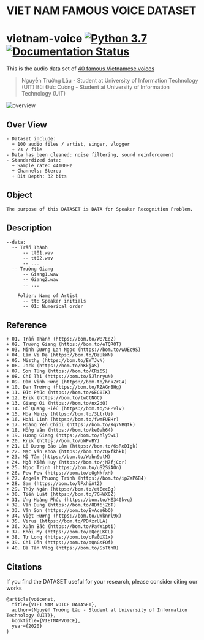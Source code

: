 ﻿# VIET NAM FAMOUS VOICE DATASET


# vietnam-voice [![Python 3.7](https://img.shields.io/badge/python-3.7-blue.svg)](https://www.python.org/downloads/release/python-370/) [![Documentation Status](https://readthedocs.org/projects/keras-ocr/badge/?version=latest)](https://github.com/nguyentruonglau)

This is the audio data set of [40 famous Vietnamese voices](https://drive.google.com/drive/folders/124PpcD2IHhZgbsfbi8u5cF-iOfcVYyG4?usp=sharing)

>
> Nguyễn Trường Lâu - Student at University of Information Technology (UIT)
> Bùi Đức Cường - Student at University of Information Technology (UIT)
>

![overview](https://github.com/nguyentruonglau/Famous-Voice/blob/main/image/data.png  "VIET NAM VOICE DATASET")

## Over View

``` 
- Dataset include: 
  + 100 audio files / artist, singer, vlogger
  + 2s / file 
- Data has been cleaned: noise filtering, sound reinforcement 
- Standardized data: 
  + Sample rate: 44100Hz 
  + Channels: Stereo 
  + Bit Depth: 32 bits
```

## Object

``` 
The purpose of this DATASET is DATA for Speaker Recognition Problem.
```

## Description

``` 
--data:
  -- Trấn Thành
      -- tt01.wav
      -- tt02.wav
      -- ...
  -- Trường Giang
      -- Giang1.wav
      -- Giang2.wav
      -- ...

    Folder: Name of Artist
      -- tt: Speaker initials
      -- 01: Numerical order
```
## Reference

``` 
+ 01. Trấn Thành (https://bom.to/WB7Eq2)
+ 02. Trường Giang (https://bom.to/eTQROT)
+ 03. Ninh Dương Lan Ngọc (https://bom.to/wUEc9S)
+ 04. Lâm Vĩ Dạ (https://bom.to/BzUkWN)
+ 05. Misthy (https://bom.to/EYTJvN)
+ 06. Jack (https://bom.to/hKkjaS)
+ 07. Sơn Tùng (https://bom.to/CRi6S)
+ 08. Chí Tài (https://bom.to/5JlnryuN)
+ 09. Đàm Vĩnh Hưng (https://bom.to/hnkZrGA)
+ 10. Đan Trường (https://bom.to/RZAGr8Hg)
+ 11. Đức Phúc (https://bom.to/GEC0IK)
+ 12. Erik (https://bom.to/twCtNGC)
+ 13. Giang Ơi (https://bom.to/nx2dQ)
+ 14. Hồ Quang Hiếu (https://bom.to/SEPvlv)
+ 15. Hòa Minzy (https://bom.to/3LtrUi)
+ 16. Hoài Linh (https://bom.to/fwmFUEHr)
+ 17. Hoàng Yến Chibi (https://bom.to/Xq7NBQtk)
+ 18. Hồng Vân (https://bom.to/ke0vh64)
+ 19. Hương Giang (https://bom.to/hly5wL)
+ 20. Krik (https://bom.to/bWFwBY)
+ 21. Lê Dương Bảo Lâm (https://bom.to/6sReDIgk)
+ 22. Mạc Văn Khoa (https://bom.to/zQxfkhkb)
+ 23. Mỹ Tâm (https://bom.to/Wahn9otM)
+ 24. Ngô Kiến Huy (https://bom.to/jM7fjCor)
+ 25. Ngọc Trinh (https://bom.to/uS2SiAOn)
+ 26. Pew Pew (https://bom.to/eOgNkfxH)
+ 27. Angela Phương Trinh (https://bom.to/ipZaP6B4)
+ 28. Sam (https://bom.to/lFxhiAt2)
+ 29. Thúy Ngân (https://bom.to/etEecBg)
+ 30. Tiến Luật (https://bom.to/7GHWX0Z)
+ 31. Ưng Hoàng Phúc (https://bom.to/HE340kvq)
+ 32. Vân Dung (https://bom.to/8Df6jZbT)
+ 33. Vân Sơn (https://bom.to/EvAce6bO)
+ 34. Việt Hương (https://bom.to/uWknrl9x)
+ 35. Virus (https://bom.to/PDKzrULA)
+ 36. Xuân Bắc (https://bom.to/Pa4Wipti)
+ 37. Khởi My (https://bom.to/eQegLKCL)
+ 38. Tự Long (https://bom.to/cFa0UX1x) 
+ 39. Chi Dân (https://bom.to/oQnGsFOf)
+ 40. Bà Tân Vlog (https://bom.to/SsTthR)
```

## Citations
If you find the DATASET useful for your research, please consider citing our works
``` 
@article{voicenet,
  title={VIET NAM VOICE DATASET},
  author={Nguyễn Trường Lâu - Student at University of Information Technology (UIT)},
  booktitle={VIETNAMVOICE},
  year={2020}
}
```
